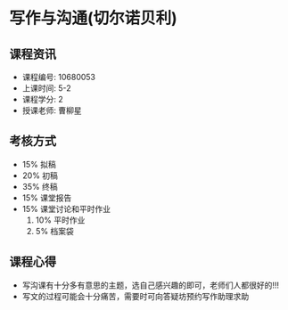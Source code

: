 # 写作与沟通(切尔诺贝利)

## 课程资讯
- 课程编号: 10680053
- 上课时间: 5-2
- 课程学分: 2
- 授课老师: 曹柳星

## 考核方式
- 15% 拟稿
- 20% 初稿
- 35% 终稿
- 15% 课堂报告
- 15% 课堂讨论和平时作业
  1.   10% 平时作业
  2.   5% 档案袋
     
## 课程心得
- 写沟课有十分多有意思的主题，选自己感兴趣的即可，老师们人都很好的!!!
- 写文的过程可能会十分痛苦，需要时可向答疑坊预约写作助理求助  
